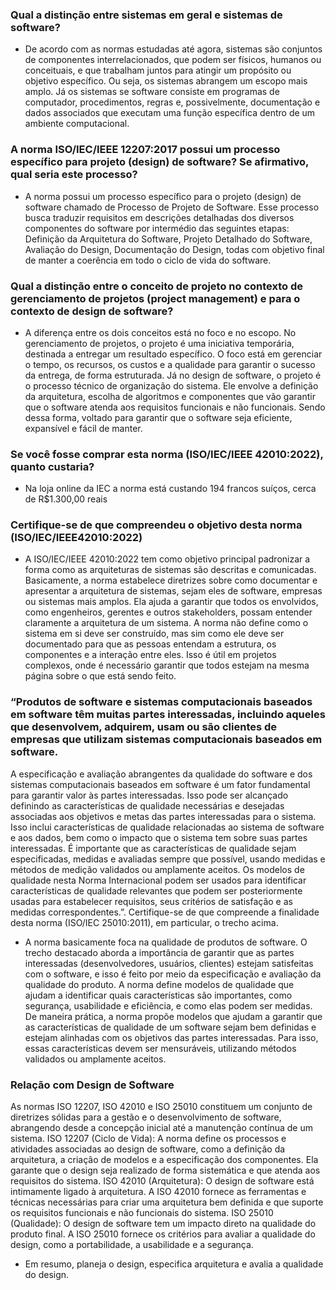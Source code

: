 ### Qual a distinção entre sistemas em geral e sistemas de software?
- De acordo com as normas estudadas até agora, sistemas são conjuntos de componentes interrelacionados, que podem ser físicos, humanos ou conceituais, e que trabalham juntos para atingir um propósito ou objetivo específico. Ou seja, os sistemas abrangem um escopo mais amplo. Já os sistemas se software consiste em programas de computador, procedimentos, regras e, possivelmente, documentação e dados associados que executam uma função específica dentro de um ambiente computacional.

### A norma ISO/IEC/IEEE 12207:2017 possui um processo específico para projeto (design) de software? Se afirmativo, qual seria este processo?
- A norma possui um processo específico para o projeto (design) de software chamado de Processo de Projeto de Software. Esse processo busca traduzir requisitos em descrições detalhadas dos diversos componentes do software por intermédio das seguintes etapas: Definição da Arquitetura do Software, Projeto Detalhado do Software, Avaliação do Design, Documentação do Design, todas com objetivo final de manter a coerência em todo o ciclo de vida do software.
  
### Qual a distinção entre o conceito de projeto no contexto de gerenciamento de projetos (project management) e para o contexto de design de software?
- A diferença entre os dois conceitos está no foco e no escopo. No gerenciamento de projetos, o projeto é uma iniciativa temporária, destinada a entregar um resultado específico. O foco está em gerenciar o tempo, os recursos, os custos e a qualidade para garantir o sucesso da entrega, de forma estruturada. Já no design de software, o projeto é o processo técnico de organização do sistema. Ele envolve a definição da arquitetura, escolha de algoritmos e componentes que vão garantir que o software atenda aos requisitos funcionais e não funcionais. Sendo dessa forma, voltado para garantir que o software seja eficiente, expansível e fácil de manter.

### Se você fosse comprar esta norma (ISO/IEC/IEEE 42010:2022), quanto custaria?
- Na loja online da IEC a norma está custando 194 francos suíços, cerca de R$1.300,00 reais

### Certifique-se de que compreendeu o objetivo desta norma (ISO/IEC/IEEE42010:2022)
- A ISO/IEC/IEEE 42010:2022 tem como objetivo principal padronizar a forma como as arquiteturas de sistemas são descritas e comunicadas. Basicamente, a norma estabelece diretrizes sobre como documentar e apresentar a arquitetura de sistemas, sejam eles de software, empresas ou sistemas mais amplos. Ela ajuda a garantir que todos os envolvidos, como engenheiros, gerentes e outros stakeholders, possam entender claramente a arquitetura de um sistema. A norma não define como o sistema em si deve ser construído, mas sim como ele deve ser documentado para que as pessoas entendam a estrutura, os componentes e a interação entre eles. Isso é útil em projetos complexos, onde é necessário garantir que todos estejam na mesma página sobre o que está sendo feito.

### “Produtos de software e sistemas computacionais baseados em software têm muitas partes interessadas, incluindo aqueles que desenvolvem, adquirem, usam ou são clientes de empresas que utilizam sistemas computacionais baseados em software.
A especificação e avaliação abrangentes da qualidade do software e dos sistemas computacionais baseados em software é um fator fundamental para garantir valor às partes interessadas. Isso pode ser alcançado definindo as características de qualidade necessárias e desejadas associadas aos objetivos e metas das partes interessadas para o sistema. Isso inclui características de qualidade relacionadas ao sistema de software e aos dados, bem como o impacto que o sistema tem sobre suas partes interessadas.
É importante que as características de qualidade sejam especificadas, medidas e avaliadas sempre que possível, usando medidas e métodos de medição validados ou amplamente aceitos. Os modelos de qualidade nesta Norma Internacional podem ser usados para identificar características de qualidade relevantes que podem ser posteriormente usadas para estabelecer requisitos, seus critérios de satisfação e as medidas correspondentes.”. Certifique-se de que compreende a finalidade desta norma (ISO/IEC 25010:2011), em particular, o trecho acima. 
- A norma basicamente foca na qualidade de produtos de software. O trecho destacado aborda a importância de garantir que as partes interessadas (desenvolvedores, usuários, clientes) estejam satisfeitas com o software, e isso é feito por meio da especificação e avaliação da qualidade do produto. A norma define modelos de qualidade que ajudam a identificar quais características são importantes, como segurança, usabilidade e eficiência, e como elas podem ser medidas. De maneira prática, a norma propõe modelos que ajudam a garantir que as características de qualidade de um software sejam bem definidas e estejam alinhadas com os objetivos das partes interessadas. Para isso, essas características devem ser mensuráveis, utilizando métodos validados ou amplamente aceitos.

### Relação com Design de Software
As normas ISO 12207, ISO 42010 e ISO 25010 constituem um conjunto de diretrizes sólidas para a gestão e o desenvolvimento de software, abrangendo desde a concepção inicial até a manutenção contínua de um sistema.
ISO 12207 (Ciclo de Vida): A norma define os processos e atividades associadas ao design de software, como a definição da arquitetura, a criação de modelos e a especificação dos componentes. Ela garante que o design seja realizado de forma sistemática e que atenda aos requisitos do sistema.
ISO 42010 (Arquitetura): O design de software está intimamente ligado à arquitetura. A ISO 42010 fornece as ferramentas e técnicas necessárias para criar uma arquitetura bem definida e que suporte os requisitos funcionais e não funcionais do sistema.
ISO 25010 (Qualidade): O design de software tem um impacto direto na qualidade do produto final. A ISO 25010 fornece os critérios para avaliar a qualidade do design, como a portabilidade, a usabilidade e a segurança.
- Em resumo, planeja o design, especifica arquitetura e avalia a qualidade do design.
